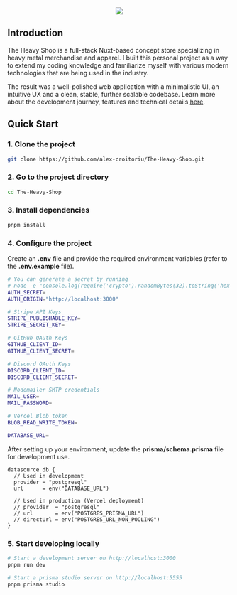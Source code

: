 <div align="center">
  <a href="https://theheavyshop.vercel.app/">
    <img src="https://github.com/user-attachments/assets/f1737d0d-1e0f-4f39-ad0f-66136e3c4d54">
  </a>
</div>

## Introduction
The Heavy Shop is a full-stack Nuxt-based concept store specializing in heavy metal merchandise and apparel. I built this personal project as a way to extend my coding knowledge and familiarize myself with various modern technologies that are being used in the industry.

The result was a well-polished web application with a minimalistic UI, an intuitive UX and a clean, stable, further scalable codebase. Learn more about the development journey, features and technical details [here](https://theheavyshop.vercel.app/about).

## Quick Start

### 1. Clone the project

```bash
git clone https://github.com/alex-croitoriu/The-Heavy-Shop.git
```

### 2. Go to the project directory

```bash
cd The-Heavy-Shop
```

### 3. Install dependencies

```bash
pnpm install
```

### 4. Configure the project
Create an **.env** file and provide the required environment variables (refer to the **.env.example** file).

```bash
# You can generate a secret by running
# node -e "console.log(require('crypto').randomBytes(32).toString('hex'))"
AUTH_SECRET=
AUTH_ORIGIN="http://localhost:3000"

# Stripe API Keys
STRIPE_PUBLISHABLE_KEY=
STRIPE_SECRET_KEY=

# GitHub OAuth Keys
GITHUB_CLIENT_ID=
GITHUB_CLIENT_SECRET=

# Discord OAuth Keys
DISCORD_CLIENT_ID=
DISCORD_CLIENT_SECRET=

# Nodemailer SMTP credentials
MAIL_USER=
MAIL_PASSWORD=

# Vercel Blob token
BLOB_READ_WRITE_TOKEN=

DATABASE_URL=
```

After setting up your environment, update the **prisma/schema.prisma** file for development use.

```prisma
datasource db {
  // Used in development
  provider = "postgresql"
  url      = env("DATABASE_URL")

  // Used in production (Vercel deployment)
  // provider  = "postgresql"
  // url       = env("POSTGRES_PRISMA_URL")
  // directUrl = env("POSTGRES_URL_NON_POOLING")
}
```

### 5. Start developing locally

```bash
# Start a development server on http://localhost:3000
pnpm run dev

# Start a prisma studio server on http://localhost:5555
pnpm prisma studio
```

